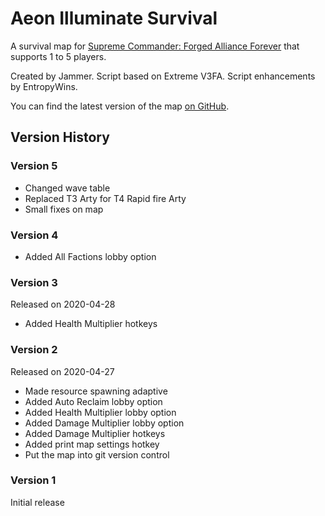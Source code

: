 # Aeon Illuminate Survival

A survival map for [Supreme Commander: Forged Alliance Forever][FAF] that supports 1 to 5 players.

Created by Jammer. Script based on Extreme V3FA. Script enhancements by EntropyWins.

You can find the latest version of the map [on GitHub][GitHub]. 

## Version History

### Version 5

* Changed wave table
* Replaced T3 Arty for T4 Rapid fire Arty
* Small fixes on map

### Version 4

* Added All Factions lobby option

### Version 3

Released on 2020-04-28

* Added Health Multiplier hotkeys

### Version 2

Released on 2020-04-27

* Made resource spawning adaptive
* Added Auto Reclaim lobby option
* Added Health Multiplier lobby option
* Added Damage Multiplier lobby option
* Added Damage Multiplier hotkeys
* Added print map settings hotkey
* Put the map into git version control

### Version 1

Initial release


[FAF]: http://www.faforever.com/
[GitHub]: https://github.com/JeroenDeDauw/aeon_illuminate_survival
